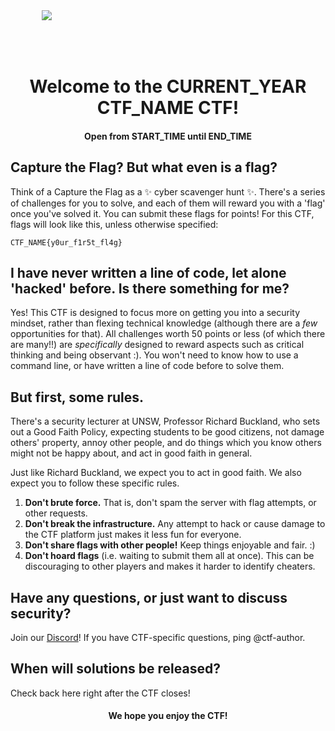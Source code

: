 <img class="w-100 mx-auto d-block" style="max-width: 600px;padding: 50px;padding-top: 14vh;" src="/files/e8fae0f338f9bf8318ae4972417cd788/logobanner-white.png" />
<h1 style="text-align:center">Welcome to the CURRENT_YEAR CTF_NAME CTF!</h1>
<h4 style="text-align:center">Open from START_TIME until END_TIME </h4>

<!-- This **Capture the Flag (CTF)** is open for everyone to compete in. However, **prizes are limited** to the top three highest-scoring UNSW students entering first year in CURRENT_YEAR. -->

## Capture the Flag? But what even is a flag?

Think of a Capture the Flag as a ✨ cyber scavenger hunt ✨. There's a series of challenges for you to solve, and each of them will reward you with a 'flag' once you've solved it. You can submit these flags for points! For this CTF, flags will look like this, unless otherwise specified:

`CTF_NAME{y0ur_f1r5t_fl4g}`

## I have never written a line of code, let alone 'hacked' before. Is there something for me?

Yes! This CTF is designed to focus more on getting you into a security mindset, rather than flexing technical knowledge (although there are a _few_ opportunities for that). All challenges worth 50 points or less (of which there are many!!) are _specifically_ designed to reward aspects such as critical thinking and being observant :). You won't need to know how to use a command line, or have written a line of code before to solve them.

<!-- NOTE: uncomment if there are in-person challenges involved -->
<!-- ## Star challenges -->
<!-- Some challenges have a star (*) on the end of their name. These challenges require you to be at our O-Week stall to solve them. You can find us there on **Tuesday to Thursday, 10am to 4pm** of O-Week at the west side of the **Alumni Lawn**. -->

## But first, some rules.

There's a security lecturer at UNSW, Professor Richard Buckland, who sets out a Good Faith Policy, expecting students to be good citizens, not damage others' property, annoy other people, and do things which you know others might not be happy about, and act in good faith in general.

Just like Richard Buckland, we expect you to act in good faith. We also expect you to follow these specific rules.

1. **Don't brute force.** That is, don't spam the server with flag attempts, or other requests.
2. **Don't break the infrastructure.** Any attempt to hack or cause damage to the CTF platform just makes it less fun for everyone.
3. **Don't share flags with other people!** Keep things enjoyable and fair. :)
4. **Don't hoard flags** (i.e. waiting to submit them all at once). This can be discouraging to other players and makes it harder to identify cheaters.

## Have any questions, or just want to discuss security?
Join our <a href="https://secso.cc/discord" target="_blank" rel="noopener noreferrer">Discord</a>! If you have CTF-specific questions, ping @ctf-author.

## When will solutions be released?

Check back here right after the CTF closes!
<!-- NOTE: uncomment for walkthrough details -->
<!-- We'll also hosting a live walkthrough of challenges on our <a href="https://secso.cc/discord" target="_blank" rel="noopener noreferrer">Discord</a> next Thursday 18th, at 2pm, and we'd love to meet you there! -->

<!-- NOTE: uncomment for O-Week CTFs -->
<!-- ## I really enjoyed this CTF! I have my own challenge ideas, or just want to get involved with the society! -->

<!-- Applications to join our society's subcommittees are expected to open sometime in Week 3 of this term, and we'd love to have you onboard! Our subcommittees include -->

<!-- - CTFs and Education -->
<!-- - Creative -->
<!-- - Media -->
<!-- - Marketing -->
<!-- - Projects -->
<!-- - Events -->
<!-- - Careers -->
<!-- - Scones (a student-friendly security conference!) -->

<!-- so make sure to keep an eye out! -->

<h4 style="text-align:center">We hope you enjoy the CTF!</h4>
